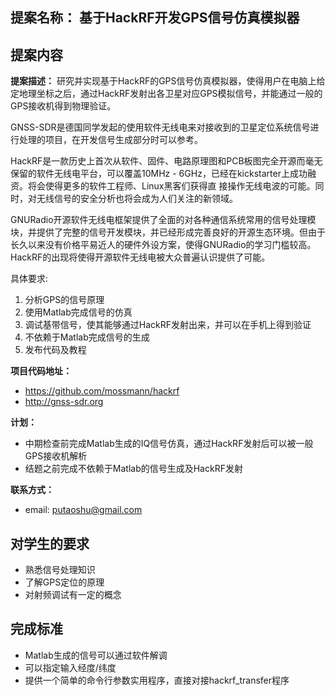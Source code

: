 
## 提案名称： 基于HackRF开发GPS信号仿真模拟器

## 提案内容

**提案描述：**
研究并实现基于HackRF的GPS信号仿真模拟器，使得用户在电脑上给定地理坐标之后，通过HackRF发射出各卫星对应GPS模拟信号，并能通过一般的GPS接收机得到物理验证。

GNSS-SDR是德国同学发起的使用软件无线电来对接收到的卫星定位系统信号进行处理的项目，在开发信号生成部分时可以参考。

HackRF是一款历史上首次从软件、固件、电路原理图和PCB板图完全开源而毫无保留的软件无线电平台，可以覆盖10MHz - 6GHz，已经在kickstarter上成功融资。将会使得更多的软件工程师、Linux黑客们获得直
接操作无线电波的可能。同时，对无线信号的安全分析也将会成为人们关注的新领域。

GNURadio开源软件无线电框架提供了全面的对各种通信系统常用的信号处理模块，并提供了完整的信号开发模块，并已经形成完善良好的开源生态环境。但由于长久以来没有价格平易近人的硬件外设方案，使得GNURadio的学习门槛较高。HackRF的出现将使得开源软件无线电被大众普遍认识提供了可能。


具体要求:

1. 分析GPS的信号原理
2. 使用Matlab完成信号的仿真
3. 调试基带信号，使其能够通过HackRF发射出来，并可以在手机上得到验证
4. 不依赖于Matlab完成信号的生成
5. 发布代码及教程

**项目代码地址：**
 - <https://github.com/mossmann/hackrf>
 - <http://gnss-sdr.org>

**计划：**

* 中期检查前完成Matlab生成的IQ信号仿真，通过HackRF发射后可以被一般GPS接收机解析
* 结题之前完成不依赖于Matlab的信号生成及HackRF发射

**联系方式：**

* email: <putaoshu@gmail.com>

## 对学生的要求

* 熟悉信号处理知识
* 了解GPS定位的原理
* 对射频调试有一定的概念

## 完成标准

* Matlab生成的信号可以通过软件解调
* 可以指定输入经度/纬度
* 提供一个简单的命令行参数实用程序，直接对接hackrf_transfer程序

